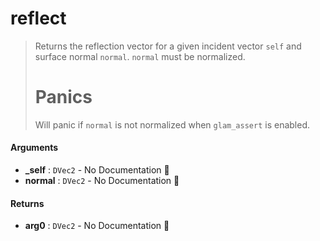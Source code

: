 # reflect

>  Returns the reflection vector for a given incident vector `self` and surface normal
>  `normal`.
>  `normal` must be normalized.
>  # Panics
>  Will panic if `normal` is not normalized when `glam_assert` is enabled.

#### Arguments

- **\_self** : `DVec2` \- No Documentation 🚧
- **normal** : `DVec2` \- No Documentation 🚧

#### Returns

- **arg0** : `DVec2` \- No Documentation 🚧